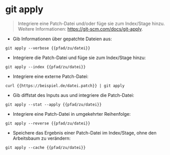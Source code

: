 # git apply

> Integriere eine Patch-Datei und/oder füge sie zum Index/Stage hinzu.
> Weitere Informationen: <https://git-scm.com/docs/git-apply>.

- Gib Informationen über gepatchte Dateien aus:

`git apply --verbose {{pfad/zu/datei}}`

- Integriere die Patch-Datei und füge sie zum Index/Stage hinzu:

`git apply --index {{pfad/zu/datei}}`

- Integriere eine externe Patch-Datei:

`curl {{https://beispiel.de/datei.patch}} | git apply`

- Gib diffstat des Inputs aus und integriere die Patch-Datei:

`git apply --stat --apply {{pfad/zu/datei}}`

- Integriere eine Patch-Datei in umgekehrter Reihenfolge:

`git apply --reverse {{pfad/zu/datei}}`

- Speichere das Ergebnis einer Patch-Datei im Index/Stage, ohne den Arbeitsbaum zu verändern:

`git apply --cache {{pfad/zu/datei}}`

